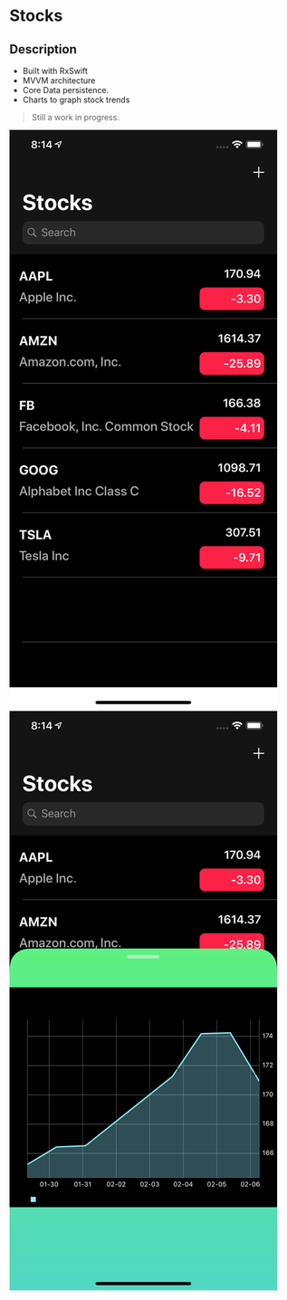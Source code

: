 # Stocks

## Description

- Built with RxSwift 
- MVVM architecture 
- Core Data persistence. 
- Charts to graph stock trends

> Still a work in progress.

![Screenshot1](https://github.com/shameiess/RxStocks/blob/master/Screenshots/stocks-demo.png)
![Screenshot2](https://github.com/shameiess/RxStocks/blob/master/Screenshots/stocks-demo2.png)
